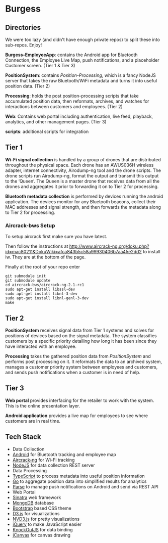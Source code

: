 # Burgess

## Directories 

We were too lazy (and didn't have enough private repos) to split these into sub-repos. Enjoy!

**Burgess-EmployeeApp**: contains the Android app for Bluetooth Connection, the Employee Live Map, push notifications, and a placeholder Customer screen. (Tier 1 & Tier 3)

**PositionSystem**: contains *Position-Processing,* which is a fancy NodeJS server that takes the raw Bluetooth/WiFi metadata and turns it into useful position data. (Tier 2)

**Processing**: holds the post position-processing scripts that take accumulated position data, then reformats, archives, and watches for interactions between customers and employees. (Tier 2)

**Web**: Contains web portal including authentication, live feed, playback, analytics, and other management pages. (Tier 3)

**scripts**: additional scripts for integration

## Tier 1

**Wi-Fi signal collection** is handled by a group of drones that are distributed throughout the physical space. Each drone has an AWUS036H wireless adapter, internet connectivity, Airodump-ng tool and the drone scripts. The drone scripts run Airodump-ng, format the output and transmit this output to the ‘Queen’. The Queen is a master drone that receives data from all the drones and aggregates it prior to forwarding it on to Tier 2 for processing.

**Bluetooth metadata collection** is performed by devices running the android application. The devices monitor for any Bluetooth beacons, collect their MAC addresses and signal strength, and then forwards the metadata along to Tier 2 for processing.

### Aircrack-bws Setup
To setup aircrack first make sure you have latest. 

Then follow the instructions at http://www.aircrack-ng.org/doku.php?id=mac80211&DokuWiki=afca843b5c58a99930406b7aa45e2dd2 to install iw. They are at the bottom of the page.

Finally at the root of your repo enter 
```
git submodule init
git submodule update
cd aircrack-bws/aircrack-ng-2.1-rc1
sudo apt-get install libssl-dev
sudo apt-get install libnl-3-dev
sudo apt-get install libnl-genl-3-dev
make
```

## Tier 2

**PositionSystem** receives signal data from Tier 1 systems and solves for positions of devices based on the signal metadata. The system classifies customers by a specific priority detailing how long it has been since they have interacted with an employee.

**Processing** takes the gathered position data from *PositionSystem* and performs post processing on it. It reformats the data to an archived system, manages a customer priority system between employees and customers, and sends push notifications when a customer is in need of help.

## Tier 3

**Web portal** provides interfacing for the retailer to work with the system. This is the online presentation layer.

**Android application** provides a live map for employees to see where customers are in real time.

## Tech Stack

* Data Collection
 * [Android](http://developer.android.com/) for Bluetooth tracking and employee map
 * [Aircrack-ng](http://www.aircrack-ng.org/) for Wi-Fi tracking
 * [NodeJS](http://nodejs.org/) for data collection REST server
* Data Processing
 * [TypeScript](http://www.typescriptlang.org/) to process metadata into useful position information
 * [Go](https://golang.org/) to aggregate position data into simplified results for analytics
 * [Parse](https://www.parse.com/) to manage push notifications on Android and send via REST API
* Web Portal
 * [Sinatra](http://www.sinatrarb.com/) web framework
 * [MongoDB](http://www.mongodb.org) database
 * [Bootstrap](http://getbootstrap.com) based CSS theme
 * [D3.js](http://d3js.org) for visualizations
 * [NVD3.js](http://nvd3.org/) for pretty visualizations
 * [jQuery](http://jquery.com) to make JavaScript easier
 * [KnockOutJS](http://knockoutjs.com/) for data binding
 * [jCanvas](http://calebevans.me/projects/jcanvas/) for canvas drawing
